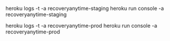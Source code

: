 heroku logs -t -a recoveryanytime-staging
heroku run console -a recoveryanytime-staging

heroku logs -t -a recoveryanytime-prod
heroku run console -a recoveryanytime-prod

